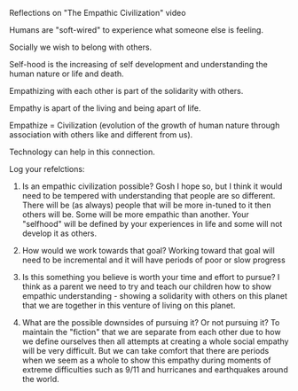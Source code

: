 Reflections on "The Empathic Civilization" video

Humans are "soft-wired" to experience what someone else is feeling.

Socially we wish to belong with others.

Self-hood is the increasing of self development and understanding the human nature or life and death.

Empathizing with each other is part of the solidarity with others.

Empathy is apart of the living and being apart of life.

Empathize = Civilization (evolution of the growth of human nature through association with others like and different from us).

Technology can help in this connection.

Log your refelctions:
1. Is an empathic civilization possible?
Gosh I hope so, but I think it would need to be tempered with understanding that people are so different.  There will be (as always) people that will be more in-tuned to it then others will be.  Some will be more empathic than another.  Your "selfhood" will be defined by your experiences in life and some will not develop it as others.

2. How would we work towards that goal?
Working toward that goal will need to be incremental and it will have periods of poor or slow progress

3. Is this something you believe is worth your time and effort to pursue?
I think as a parent we need to try and teach our children how to show empathic understanding - showing a solidarity with others on this planet that we are together in this venture of living on this planet.

4. What are the possible downsides of pursuing it?  Or not pursuing it?
To maintain the "fiction" that we are separate from each other due to how we define ourselves then all attempts at creating a whole social empathy will be very difficult.  But we can take comfort that there are periods when we seem as a whole to show this empathy during moments of extreme difficulties such as 9/11 and hurricanes and earthquakes around the world.
